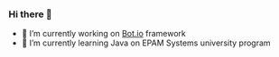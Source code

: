 ### Hi there 👋


- 🔭 I’m currently working on [Bot.io](https://mvnrepository.com/artifact/io.github.alexzhyshko/BotIO) framework 
- 🌱 I’m currently learning Java on EPAM Systems university program

